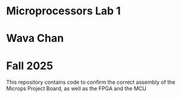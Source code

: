 # Microprocessors Lab 1
# Wava Chan 
# Fall 2025

This repository contains code to confirm the correct assembly of the Microps Project Board, as well as the FPGA and the MCU